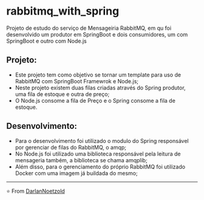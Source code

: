 # rabbitmq_with_spring
 Projeto de estudo do serviço de Mensageiria RabbitMQ, em qu foi desenvolvido um produtor em SpringBoot e dois consumidores, um com SpringBoot e outro com Node.js

## Projeto:
* Este projeto tem como objetivo se tornar um template para uso de RabbitMQ com SpringBoot Framewrok e Node.js;
* Neste projeto existem duas filas criadas através do Spring produtor, uma fila de estoque e outra de preço;
* O Node.js consome a fila de Preço e o Spring consome a fila de estoque.


## Desenvolvimento:
* Para o desenvolvimento foi utilizado o modulo do Spring responsável por gerenciar de filas do RabbitMQ, o amqp;
* No Node.js foi utilizado uma biblioteca responsável pela leitura de mensageria também, a biblioteca se chama amqplib;
* Além disso, para o gerenciamento do próprio RabbitMQ foi utilizado Docker com uma imagem já buildada do mesmo;

---

⭐️ From [DarlanNoetzold](https://github.com/DarlanNoetzold)
